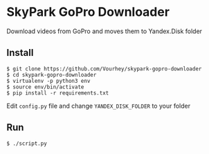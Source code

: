 SkyPark GoPro Downloader
========================

Download videos from GoPro and moves them to Yandex.Disk folder

Install
-------

```
$ git clone https://github.com/Vourhey/skypark-gopro-downloader
$ cd skypark-gopro-downloader
$ virtualenv -p python3 env
$ source env/bin/activate
$ pip install -r requirements.txt
```

Edit `config.py` file and change `YANDEX_DISK_FOLDER` to your folder

Run
---

```
$ ./script.py
```
